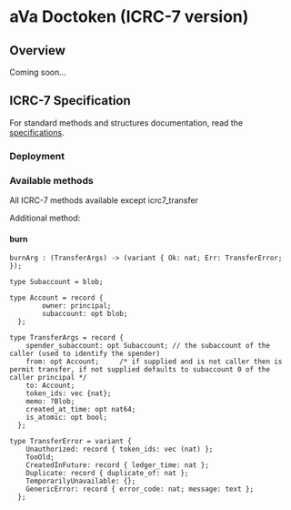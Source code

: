 # aVa Doctoken (ICRC-7 version)

## Overview

Coming soon...

## ICRC-7 Specification

For standard methods and structures documentation, read the [specifications](https://github.com/dfinity/ICRC/blob/main/ICRCs/ICRC-7/ICRC-7.md).

### Deployment

### Available methods
All ICRC-7 methods available except icrc7_transfer

Additional method: 
#### burn
```candid "Methods" +=
burnArg : (TransferArgs) -> (variant { Ok: nat; Err: TransferError; });
```

```candid "Type definitions" +=
type Subaccount = blob;

type Account = record {
		owner: principal; 
		subaccount: opt blob;
  };
  
type TransferArgs = record {
    spender_subaccount: opt Subaccount; // the subaccount of the caller (used to identify the spender)
    from: opt Account;     /* if supplied and is not caller then is permit transfer, if not supplied defaults to subaccount 0 of the caller principal */
    to: Account;
    token_ids: vec {nat};   
    memo: ?Blob;
    created_at_time: opt nat64;
    is_atomic: opt bool;
  };

type TransferError = variant {
    Unauthorized: record { token_ids: vec (nat) };
    TooOld;
    CreatedInFuture: record { ledger_time: nat };
    Duplicate: record { duplicate_of: nat };
    TemporarilyUnavailable: {};
    GenericError: record { error_code: nat; message: text };
  };
```





